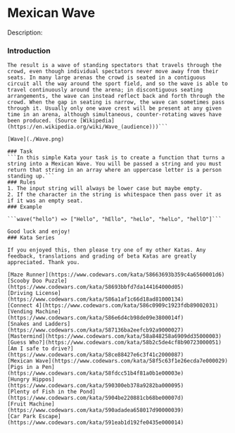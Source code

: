 # Mexican Wave
Description:
### Introduction

```The wave (known as the Mexican wave in the English-speaking world outside North America) is an example of metachronal rhythm achieved in a packed stadium when successive groups of spectators briefly stand, yell, and raise their arms. Immediately upon stretching to full height, the spectator returns to the usual seated position.
The result is a wave of standing spectators that travels through the crowd, even though individual spectators never move away from their seats. In many large arenas the crowd is seated in a contiguous circuit all the way around the sport field, and so the wave is able to travel continuously around the arena; in discontiguous seating arrangements, the wave can instead reflect back and forth through the crowd. When the gap in seating is narrow, the wave can sometimes pass through it. Usually only one wave crest will be present at any given time in an arena, although simultaneous, counter-rotating waves have been produced. (Source [Wikipedia](https://en.wikipedia.org/wiki/Wave_(audience)))```

[Wave](./Wave.png)

### Task
```In this simple Kata your task is to create a function that turns a string into a Mexican Wave. You will be passed a string and you must return that string in an array where an uppercase letter is a person standing up.```
### Rules
1. The input string will always be lower case but maybe empty.
2. If the character in the string is whitespace then pass over it as if it was an empty seat.
### Example

```wave("hello") => ["Hello", "hEllo", "heLlo", "helLo", "hellO"]```

Good luck and enjoy!
### Kata Series

If you enjoyed this, then please try one of my other Katas. Any feedback, translations and grading of beta Katas are greatly appreciated. Thank you.

[Maze Runner](https://www.codewars.com/kata/58663693b359c4a6560001d6)
[Scooby Doo Puzzle](https://www.codewars.com/kata/58693bbfd7da144164000d05)
[Driving License](https://www.codewars.com/kata/586a1af1c66d18ad81000134)
[Connect 4](https://www.codewars.com/kata/586c0909c1923fdb89002031)
[Vending Machine](https://www.codewars.com/kata/586e6d4cb98de09e3800014f)
[Snakes and Ladders](https://www.codewars.com/kata/587136ba2eefcb92a9000027)
[Mastermind](https://www.codewars.com/kata/58a848258a6909dd35000003)
[Guess Who?](https://www.codewars.com/kata/58b2c5de4cf8b90723000051)
[Am I safe to drive?](https://www.codewars.com/kata/58ce88427e6c3f41c2000087)
[Mexican Wave](https://www.codewars.com/kata/58f5c63f1e26ecda7e000029)
[Pigs in a Pen](https://www.codewars.com/kata/58fdcc51b4f81a0b1e00003e)
[Hungry Hippos](https://www.codewars.com/kata/590300eb378a9282ba000095)
[Plenty of Fish in the Pond](https://www.codewars.com/kata/5904be220881cb68be00007d)
[Fruit Machine](https://www.codewars.com/kata/590adadea658017d90000039)
[Car Park Escape](https://www.codewars.com/kata/591eab1d192fe0435e000014)